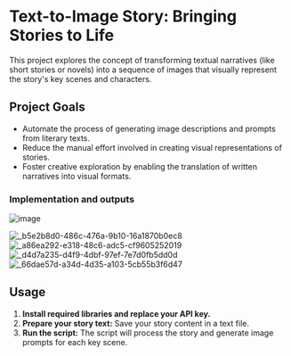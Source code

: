 # Text-to-Image Story: Bringing Stories to Life
This project explores the concept of transforming textual narratives (like short stories or novels) into a sequence of images that visually represent the story's key scenes and characters. 


## Project Goals
* Automate the process of generating image descriptions and prompts from literary texts.
* Reduce the manual effort involved in creating visual representations of stories.
* Foster creative exploration by enabling the translation of written narratives into visual formats.


### Implementation and outputs
![image](https://github.com/pvchaitanya8/Story-AI/assets/93573686/9df59910-0716-4606-9d2c-4419a540af06)

![_b5e2b8d0-486c-476a-9b10-16a1870b0ec8](https://github.com/pvchaitanya8/Story-AI/assets/93573686/ab343136-f204-45d7-bc60-4f9911f04adf)
![_a86ea292-e318-48c6-adc5-cf9605252019](https://github.com/pvchaitanya8/Story-AI/assets/93573686/47a605ea-5317-42d0-9f8a-01fd9192c282)
![_d4d7a235-d4f9-4dbf-97ef-7e7d0fb5dd0d](https://github.com/pvchaitanya8/Story-AI/assets/93573686/82ac6f12-ad7b-4417-8a86-e10a82d08630)
![_66dae57d-a34d-4d35-a103-5cb55b3f6d47](https://github.com/pvchaitanya8/Story-AI/assets/93573686/d0265233-185b-4b21-b906-be2a8925d280)


## Usage
1. **Install required libraries and replace your API key.**
2. **Prepare your story text:** Save your story content in a text file.
3. **Run the script:** The script will process the story and generate image prompts for each key scene.
